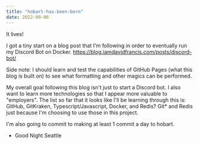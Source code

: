 ```yaml
---
title: "hobart-has-been-born"
date: 2022-09-06
---
```


It lives!

I got a tiny start on a blog post that I'm following in order to eventually run my Discord Bot on Docker.
https://blog.iamdavidfrancis.com/posts/discord-bot/

Side note: I should learn and test the capabilities of GitHub Pages (what this blog is built on) to see what formatting and other magics can be performed.

My overall goal following this blog isn't just to start a Discord bot. I also want to learn more technologies so that I appear more valuable to "employers".
The list so far that it looks like I'll be learning through this is: GitHub, GitKraken, Typescript/Javascript, Docker, and Redis?
Git* and Redis just because I'm choosing to use those in this project.

I'm also going to commit to making at least 1 commit a day to hobart.

- Good Night Seattle